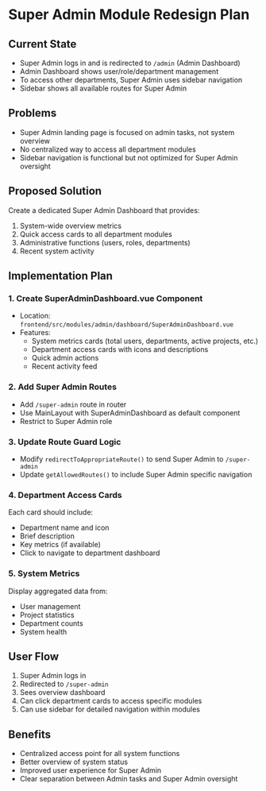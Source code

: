 # Super Admin Module Redesign Plan

## Current State
- Super Admin logs in and is redirected to `/admin` (Admin Dashboard)
- Admin Dashboard shows user/role/department management
- To access other departments, Super Admin uses sidebar navigation
- Sidebar shows all available routes for Super Admin

## Problems
- Super Admin landing page is focused on admin tasks, not system overview
- No centralized way to access all department modules
- Sidebar navigation is functional but not optimized for Super Admin oversight

## Proposed Solution
Create a dedicated Super Admin Dashboard that provides:
1. System-wide overview metrics
2. Quick access cards to all department modules
3. Administrative functions (users, roles, departments)
4. Recent system activity

## Implementation Plan

### 1. Create SuperAdminDashboard.vue Component
- Location: `frontend/src/modules/admin/dashboard/SuperAdminDashboard.vue`
- Features:
  - System metrics cards (total users, departments, active projects, etc.)
  - Department access cards with icons and descriptions
  - Quick admin actions
  - Recent activity feed

### 2. Add Super Admin Routes
- Add `/super-admin` route in router
- Use MainLayout with SuperAdminDashboard as default component
- Restrict to Super Admin role

### 3. Update Route Guard Logic
- Modify `redirectToAppropriateRoute()` to send Super Admin to `/super-admin`
- Update `getAllowedRoutes()` to include Super Admin specific navigation

### 4. Department Access Cards
Each card should include:
- Department name and icon
- Brief description
- Key metrics (if available)
- Click to navigate to department dashboard

### 5. System Metrics
Display aggregated data from:
- User management
- Project statistics
- Department counts
- System health

## User Flow
1. Super Admin logs in
2. Redirected to `/super-admin`
3. Sees overview dashboard
4. Can click department cards to access specific modules
5. Can use sidebar for detailed navigation within modules

## Benefits
- Centralized access point for all system functions
- Better overview of system status
- Improved user experience for Super Admin
- Clear separation between Admin tasks and Super Admin oversight